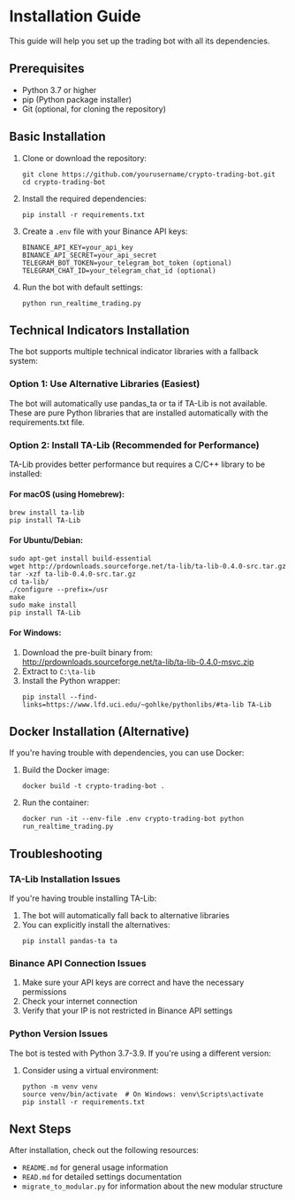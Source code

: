 # Installation Guide

This guide will help you set up the trading bot with all its dependencies.

## Prerequisites

- Python 3.7 or higher
- pip (Python package installer)
- Git (optional, for cloning the repository)

## Basic Installation

1. Clone or download the repository:
   ```
   git clone https://github.com/yourusername/crypto-trading-bot.git
   cd crypto-trading-bot
   ```

2. Install the required dependencies:
   ```
   pip install -r requirements.txt
   ```

3. Create a `.env` file with your Binance API keys:
   ```
   BINANCE_API_KEY=your_api_key
   BINANCE_API_SECRET=your_api_secret
   TELEGRAM_BOT_TOKEN=your_telegram_bot_token (optional)
   TELEGRAM_CHAT_ID=your_telegram_chat_id (optional)
   ```

4. Run the bot with default settings:
   ```
   python run_realtime_trading.py
   ```

## Technical Indicators Installation

The bot supports multiple technical indicator libraries with a fallback system:

### Option 1: Use Alternative Libraries (Easiest)

The bot will automatically use pandas_ta or ta if TA-Lib is not available. These are pure Python libraries that are installed automatically with the requirements.txt file.

### Option 2: Install TA-Lib (Recommended for Performance)

TA-Lib provides better performance but requires a C/C++ library to be installed:

#### For macOS (using Homebrew):
```
brew install ta-lib
pip install TA-Lib
```

#### For Ubuntu/Debian:
```
sudo apt-get install build-essential
wget http://prdownloads.sourceforge.net/ta-lib/ta-lib-0.4.0-src.tar.gz
tar -xzf ta-lib-0.4.0-src.tar.gz
cd ta-lib/
./configure --prefix=/usr
make
sudo make install
pip install TA-Lib
```

#### For Windows:
1. Download the pre-built binary from: http://prdownloads.sourceforge.net/ta-lib/ta-lib-0.4.0-msvc.zip
2. Extract to `C:\ta-lib`
3. Install the Python wrapper:
   ```
   pip install --find-links=https://www.lfd.uci.edu/~gohlke/pythonlibs/#ta-lib TA-Lib
   ```

## Docker Installation (Alternative)

If you're having trouble with dependencies, you can use Docker:

1. Build the Docker image:
   ```
   docker build -t crypto-trading-bot .
   ```

2. Run the container:
   ```
   docker run -it --env-file .env crypto-trading-bot python run_realtime_trading.py
   ```

## Troubleshooting

### TA-Lib Installation Issues

If you're having trouble installing TA-Lib:

1. The bot will automatically fall back to alternative libraries
2. You can explicitly install the alternatives:
   ```
   pip install pandas-ta ta
   ```

### Binance API Connection Issues

1. Make sure your API keys are correct and have the necessary permissions
2. Check your internet connection
3. Verify that your IP is not restricted in Binance API settings

### Python Version Issues

The bot is tested with Python 3.7-3.9. If you're using a different version:

1. Consider using a virtual environment:
   ```
   python -m venv venv
   source venv/bin/activate  # On Windows: venv\Scripts\activate
   pip install -r requirements.txt
   ```

## Next Steps

After installation, check out the following resources:

- `README.md` for general usage information
- `READ.md` for detailed settings documentation
- `migrate_to_modular.py` for information about the new modular structure 